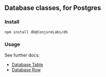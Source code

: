 ## Database classes, for Postgres

### Install

```sh
npm install db@ConjureLabs/db
```

### Usage

See further docs:

- [Database Table](./table)
- [Database Row](./row)
